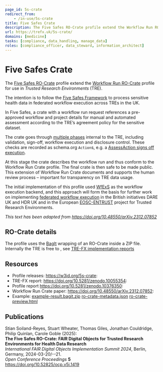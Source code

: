 ```yaml
---
page_id: 5s-crate
redirect_from:
    - /in-use/5s-crate
title: Five Safes Crate
description: The Five Safes RO-Crate profile extend the Workflow Run RO-Crate profile for use in Trusted Research Environments (TRE).
url: https://trefx.uk/5s-crate/
domains: [medicine]
tasks: [compliance, data_handling, manage_data]
roles: [compliance_officer, data_steward, information_architect]
---
```


# Five Safes Crate

The [Five Safes RO-Crate](https://w3id.org/5s-crate) profile extend the [Workflow Run RO-Crate](https://www.researchobject.org/workflow-run-crate/) profile for use in _Trusted Research Environments_ (TRE). 

The intention is to follow the [Five Safes Framework](https://econpapers.repec.org/RePEc:uwe:wpaper:20161601) to process sensitive health data in federated workflow execution across TREs in the UK.

In Five Safes, a crate with a workflow run request references a pre-approved workflow and project details for manual and automated assessment according to the TRE’s agreement policy for the sensitive dataset.

The crate goes through [multiple phases](https://trefx.uk/5s-crate/0.4/#review-process) internal to the TRE, including validation, sign-off, workflow execution and disclosure control.  These checks are recorded as schema.org `Action`s, e.g. a [AssessAction signs off execution](https://trefx.uk/5s-crate/0.4/example-result/data/ro-crate-preview.html#%23signoff-3b741265-cfef-49ea-8138-a2fa149bf2f0).

At this stage the crate describes the workflow run and thus conform to the Workflow Run Crate profile.  The final crate is then safe to be made public.  This extension of Workflow Run Crate documents and supports the human review process – important for transparency on TRE data usage. 

The initial implementation of this profile used [WfExS](https://github.com/inab/WfExS-backend) as the workflow execution backend, and this approach will form the basis for further work on implementing [federated workflow execution](https://www.hdruk.ac.uk/research/research-data-infrastructure/federated-analytics/) in the British initiatives DARE UK and HDR UK and in the European [EOSC-ENTRUST](https://esciencelab.org.uk/projects/eosc-entrust/) project for Trusted Research Environments.

_This text has been adapted from <https://doi.org/10.48550/arXiv.2312.07852>_


## RO-Crate details

The profile uses the [BagIt](https://www.researchobject.org/ro-crate/1.1/appendix/implementation-notes.html#combining-with-other-packaging-schemes) wrapping of an RO-Crate inside a ZIP file. Internally the TRE is free to , see [TRE-FX implementation reports](https://trefx.uk/implementation)


## Resources

* Profile releases: <https://w3id.org/5s-crate>:
* TRE-FX report: <https://doi.org/10.5281/zenodo.10055354>:
* Profile report <https://doi.org/10.5281/zenodo.10376350>:
* Workflow Run Crate paper: <https://doi.org/10.48550/arXiv.2312.07852>:
* Example: [example-result.bagit.zip](https://trefx.uk/5s-crate/0.4/example-result.bagit.zip) [ro-crate-metadata.json](https://trefx.uk/5s-crate/0.4/example-hutch/data/ro-crate-metadata.json) [ro-crate-preview.html](https://trefx.uk/5s-crate/0.4/example-result/data/ro-crate-preview.html)

## Publications

Stian Soiland-Reyes, Stuart Wheater, Thomas Giles, Jonathan Couldridge, Philip Quinlan, Carole Goble (2025):  
**The Five Safes RO-Crate: FAIR Digital Objects for Trusted Research Environments for Health Data Research**  
_International FAIR Digital Objects Implementation Summit 2024_, Berlin, Germany, 2024-03-20/--21.  
_Open Conference Proceedings_ **5**  
<https://doi.org/10.52825/ocp.v5i.1419>
